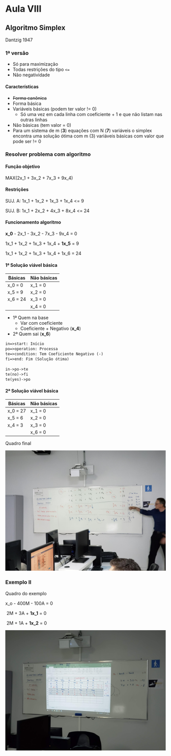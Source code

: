 # Aula VIII

## Algoritmo Simplex

Dantzig 1947

### 1ª versão

- Só para maximização
- Todas restrições do tipo `<=`
- Não negatividade

#### Características

- <s>Forma canônica</s>
- Forma básica
- Variáveis básicas (podem ter valor != 0)
  - Só uma vez em cada linha com coeficiente + 1 e que não listam nas outras linhas
- Não básicas (tem valor = 0)
- Para um sistema de m (**3**) equações com N (**7**) variáveis o simplex encontra uma solução ótima com m (3)  variáveis básicas com valor que pode ser != 0

### Resolver problema com algoritmo

#### Função objetivo

MAX(2x_1 + 3x_2 + 7x_3 + 9x_4)

#### Restrições

SUJ. A: 1x_1 + 1x_2 + 1x_3 + 1x_4 <= 9

SUJ. B: 1x_1 + 2x_2 + 4x_3 + 8x_4 <= 24



#### Funcionamento **algoritmo**

**x_0** - 2x_1 - 3x_2 - 7x_3 - 9x_4       = 0

1x_1 + 1x_2 + 1x_3 + 1x_4 + **1x_5** = 9

1x_1 + 1x_2 + 1x_3 + 1x_4 + 1x_6 = 24

#### 1ª Solução viável básica

| Básicas  | Não básicas |
| -------- | ----------- |
| x_0 = 0  | x_1 = 0     |
| x_5 = 9  | x_2 = 0     |
| x_6 = 24 | x_3 = 0     |
|          | x_4 = 0     |

- 1ª Quem na base
  - Var com coeficiente
  - Coeficiente + Negativo (**x_4**)
- 2ª Quem sai (**x_6**)

```flow
in=>start: Início
po=>operation: Processa
te=>condition: Tem Coeficiente Negativo (-)
fi=>end: Fim (Solução ótima)

in->po->te
te(no)->fi
te(yes)->po
```

#### 2ª Solução viável básica

| Básicas  | Não básicas |
| -------- | ----------- |
| x_0 = 27 | x_1 = 0     |
| x_5 = 6  | x_2 = 0     |
| x_4 = 3  | x_3 = 0     |
|          | x_6 = 0     |

Quadro final

![Quadro I](./20191003_213533.jpg)

### Exemplo II

Quadro do exemplo

x_o - 400M - 100A              = 0

​               2M +    3A + **1x_1** = 0

​               2M +    1A + **1x_2** = 0

![Quadro do exemplo](./20191003_215925.jpg)

